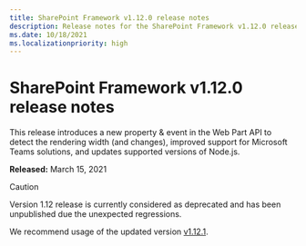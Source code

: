 ```yaml
---
title: SharePoint Framework v1.12.0 release notes
description: Release notes for the SharePoint Framework v1.12.0 release
ms.date: 10/18/2021
ms.localizationpriority: high
---
```

# SharePoint Framework v1.12.0 release notes

This release introduces a new property & event in the Web Part API to detect the rendering width (and changes), improved support for Microsoft Teams solutions, and updates supported versions of Node.js.

**Released:** March 15, 2021

> [!CAUTION]
> Version 1.12 release is currently considered as deprecated and has been unpublished due the unexpected regressions.
>
> We recommend usage of the updated version [v1.12.1](release-1.12.1.md).
